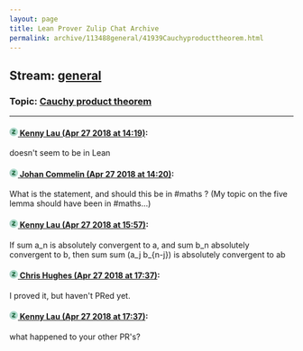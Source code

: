 ```yaml
---
layout: page
title: Lean Prover Zulip Chat Archive 
permalink: archive/113488general/41939Cauchyproducttheorem.html
---
```


## Stream: [general](index.html)
### Topic: [Cauchy product theorem](41939Cauchyproducttheorem.html)

---

#### [![Click to go to Zulip](../../assets/img/zulip2.png) Kenny Lau (Apr 27 2018 at 14:19)](https://leanprover.zulipchat.com/#narrow/stream/113488-general/topic/Cauchy%20product%20theorem/near/125771651):
doesn't seem to be in Lean

#### [![Click to go to Zulip](../../assets/img/zulip2.png) Johan Commelin (Apr 27 2018 at 14:20)](https://leanprover.zulipchat.com/#narrow/stream/113488-general/topic/Cauchy%20product%20theorem/near/125771692):
What is the statement, and should this be in #maths ?
(My topic on the five lemma should have been in #maths...)

#### [![Click to go to Zulip](../../assets/img/zulip2.png) Kenny Lau (Apr 27 2018 at 15:57)](https://leanprover.zulipchat.com/#narrow/stream/113488-general/topic/Cauchy%20product%20theorem/near/125775400):
If sum a_n is absolutely convergent to a, and sum b_n absolutely convergent to b, then sum sum (a_j b_{n-j}) is absolutely convergent to ab

#### [![Click to go to Zulip](../../assets/img/zulip2.png) Chris Hughes (Apr 27 2018 at 17:37)](https://leanprover.zulipchat.com/#narrow/stream/113488-general/topic/Cauchy%20product%20theorem/near/125779620):
I proved it, but haven't PRed yet.

#### [![Click to go to Zulip](../../assets/img/zulip2.png) Kenny Lau (Apr 27 2018 at 17:37)](https://leanprover.zulipchat.com/#narrow/stream/113488-general/topic/Cauchy%20product%20theorem/near/125779629):
what happened to your other PR's?

